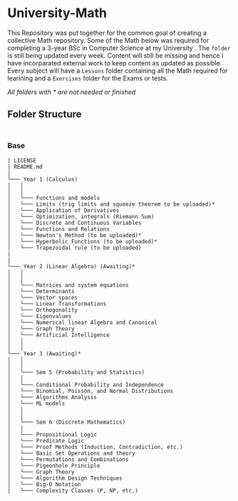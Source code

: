 # University-Math

This Repository was put together for the common goal of creating a collective Math repository. Some of the Math below was required for completing a 3-year 
BSc in Computer Science at my University . The `folder` is still being updated every week. Content will still be missing and hence I have incorparated external work to keep content as updated as possible. Every subject will have a `Lessons` folder containing all the Math required for learining and a `Exercises` folder for the Exams or tests. 

_All folders with * are not needed or finished_ 

## **Folder Structure** <br><br>


### Base

```
| LICENSE
| README.md
│
└─── Year 1 (Calculus)
│   │
│   │
│   └─── Functions and models
│   └─── Limits (trig limits and squeeze theorem to be uploaded)*
│   └─── Application of Derivatives
│   └─── Optimization, integrals (Riemann Sum)
│   └─── Discrete and Continuous Variables
│   └─── Functions and Relations
│   └─── Newton's Method (to be uploaded)*
│   └─── Hyperbolic Functions (to be uploaded)* 
│   └─── Trapezoidal rule (to be uploaded)
|
|
└─── Year 2 (Linear Algebra) (Awaiting)*
│   │
│   │
│   └─── Matrices and system equations
│   └─── Determinants
│   └─── Vector spaces
│   └─── Linear Transformations
│   └─── Orthogonality
│   └─── Eigenvalues
│   └─── Numerical linear Algebra and Canonical 
│   └─── Graph Theory
│   └─── Artificial Intelligence
│   │
│   │
└─── Year 3 (Awaiting)*
│   │
│   │
│   └─── Sem 5 (Probability and Statistics)
│   │
│   └─── Conditional Probability and Independence
│   └─── Binomial, Poisson, and Normal Distributions
│   └─── Algorithms Analysis
│   └─── ML models
│   │
│   │
│   └─── Sem 6 (Discrete Mathematics)
│   │
│   └─── Propositional Logic
│   └─── Predicate Logic
│   └─── Proof Methods (Induction, Contradiction, etc.)
│   └─── Basic Set Operations and theory
│   └─── Permutations and Combinations
│   └─── Pigeonhole Principle
│   └─── Graph Theory
│   └─── Algorithm Design Techniques
│   └─── Big-O Notation
│   └─── Complexity Classes (P, NP, etc.)  

```